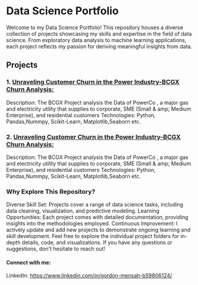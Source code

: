 # Data Science Portfolio

Welcome to my Data Science Portfolio! This repository houses a diverse collection of projects showcasing my skills and expertise in the field of data science. From exploratory data analysis to machine learning applications, each project reflects my passion for deriving meaningful insights from data.

## Projects

### 1. [Unraveling Customer Churn in the Power Industry-BCGX Churn Analysis:](https://github.com/GordonMensah/BCGX-Project)
Description: The BCGX Project analysis the Data of PowerCo , a major gas and electricity utility that supplies to corporate, SME (Small & amp; Medium Enterprise), and residential customers
Technologies: Python, Pandas,Nummpy, Scikit-Learn, Matplotlib,Seaborn etc.
[](image)


### 2. [Unraveling Customer Churn in the Power Industry-BCGX Churn Analysis:](https://github.com/GordonMensah/BCGX-Proje)
Description: The BCGX Project analysis the Data of PowerCo , a major gas and electricity utility that supplies to corporate, SME (Small & amp; Medium Enterprise), and residential customers
Technologies: Python, Pandas,Nummpy, Scikit-Learn, Matplotlib,Seaborn etc.
[](image)

### Why Explore This Repository?

Diverse Skill Set: Projects cover a range of data science tasks, including data cleaning, visualization, and predictive modeling.
Learning Opportunities: Each project comes with detailed documentation, providing insights into the methodologies employed.
Continuous Improvement: I actively update and add new projects to demonstrate ongoing learning and skill development.
Feel free to explore the individual project folders for in-depth details, code, and visualizations. If you have any questions or suggestions, don't hesitate to reach out!

#### Connect with me:

LinkedIn: https://www.linkedin.com/in/gordon-mensah-b59806124/
